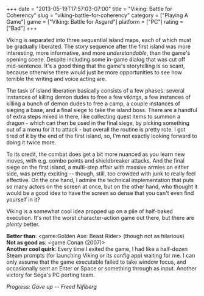 +++
date = "2013-05-19T17:57:03-07:00"
title = "Viking: Battle for Coherency"
slug = "viking-battle-for-coherency"
category = ["Playing A Game"]
game = ["Viking: Battle for Asgard"]
platform = ["PC"]
rating = ["Bad"]
+++

Viking is separated into three sequential island maps, each of which must be gradually liberated.  The story sequence after the first island was more interesting, more informative, and more <i>understandable</i>, than the game's opening scene.  Despite including some in-game dialog that was cut off mid-sentence.  It's a good thing that the game's storytelling is so scant, because otherwise there would just be more opportunities to see how terrible the writing and voice acting are.

The task of island liberation basically consists of a few phases: several instances of killing demon dudes to free a few vikings, a few instances of killing a bunch of demon dudes to free a camp, a couple instances of sieging a base, and a final siege to take the island boss.  There are a handful of extra steps mixed in there, like collecting quest items to summon a dragon - which can then be used in the final siege, by picking something out of a menu for it to attack - but overall the routine is pretty rote.  I got tired of it by the end of the first island, so, I'm not exactly looking forward to doing it twice more.

To its credit, the combat does get a bit more nuanced as you learn new moves, with e.g. combo points and shieldbreaker attacks.  And the final siege on the first island, a multi-step affair with massive armies on either side, was pretty exciting -- though, still, too crowded with junk to really feel effective.  On the one hand, I admire the technical implementation that puts so many actors on the screen at once, but on the other hand, who thought it would be a good idea to have the screen so dense that you can't even find yourself in it?

Viking is a somewhat cool idea propped up on a pile of half-baked execution.  It's not the worst character-action game out there, but there are <i>plenty</i> better.

<b>Better than</b>: <game:Golden Axe: Beast Rider> (though not as hilarious)  
<b>Not as good as</b>: <game:Conan (2007)>  
<b>Another cool quirk</b>: Every time I exited the game, I had like a half-dozen Steam prompts (for launching Viking or its config app) waiting for me.  I can only assume that the game executable failed to take window focus, and occasionally sent an Enter or Space or something through as input.  Another victory for Sega's PC porting team.

<i>Progress: Gave up -- Freed Niflberg</i>
